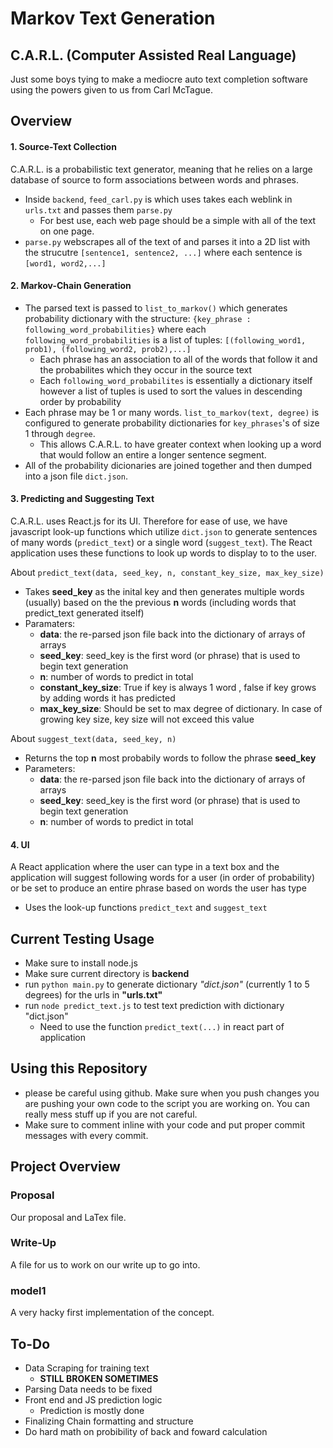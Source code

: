 # Markov Text Generation
## C.A.R.L. (Computer Assisted Real Language)
Just some boys tying to make a mediocre auto text completion software using the powers given to us from Carl McTague. 
## Overview
#### 1. Source-Text Collection
C.A.R.L. is a probabilistic text generator, meaning that he relies on a large database of source to form associations between words and phrases.
- Inside ```backend```, ```feed_carl.py``` is which uses takes each weblink in ```urls.txt``` and passes them ```parse.py```
  - For best use, each web page should be a simple with all of the text on one page.
- ```parse.py``` webscrapes all of the text of and parses it into a 2D list with the strucutre ```[sentence1, sentence2, ...]``` where each sentence is  ```[word1, word2,...]```

#### 2. Markov-Chain Generation
- The parsed text is passed to ```list_to_markov()``` which generates probability dictionary with the structure: ```{key_phrase : following_word_probabilities}``` where each ```following_word_probabilities``` is a list of tuples: ```[(following_word1, prob1), (following_word2, prob2),...]```
  - Each phrase has an association to all of the words that follow it and the probabilites which they occur in the source text
  - Each ```following_word_probabilites``` is essentially a dictionary itself however a list of tuples is used to sort the values in descending order by probability
- Each phrase may be 1 or many words. ```list_to_markov(text, degree)``` is configured to generate probability dictionaries for ```key_phrases```'s of size 1 through ```degree```.   
  - This allows C.A.R.L. to have greater context when looking up a word that would follow an entire a longer sentence segment.
- All of the probability dicionaries are joined together and then dumped into a json file ```dict.json```.

#### 3. Predicting and Suggesting Text
C.A.R.L. uses React.js for its UI. Therefore for ease of use, we have javascript look-up functions which utilize ```dict.json``` to generate sentences of many words (```predict_text```) or a single word (```suggest_text```). The React application uses these functions to look up words to display to to the user.

About ```predict_text(data, seed_key, n, constant_key_size, max_key_size)```
- Takes **seed_key** as the inital key and then generates multiple words (usually) based on the the previous **n** words (including words that predict_text generated itself)
- Paramaters: 
  - **data**: the re-parsed json file back into the dictionary of arrays of arrays
  - **seed_key**: seed_key is the first word (or phrase) that is used to begin text generation
  - **n**: number of words to predict in total
  - **constant_key_size**: True if key is always 1 word , false if key grows by adding words it has predicted
  - **max_key_size**: Should be set to max degree of dictionary. In case of growing key size, key size will not exceed this value
  
About ```suggest_text(data, seed_key, n)```
- Returns the top **n** most probabily words to follow the phrase **seed_key**
- Parameters:
  - **data**: the re-parsed json file back into the dictionary of arrays of arrays
  - **seed_key**: seed_key is the first word (or phrase) that is used to begin text generation
  - **n**: number of words to predict in total

#### 4. UI
A React application where the user can type in a text box and the application will suggest following words for a user (in order of probability) or be set to produce an entire phrase based on words the user has type
- Uses the look-up functions ```predict_text``` and ```suggest_text```


## Current Testing Usage

- Make sure to install node.js
- Make sure current directory is **backend**
- run ```python main.py``` to generate dictionary *"dict.json"* (currently 1 to 5 degrees) for the urls in **"urls.txt"**
- run ```node predict_text.js``` to test text prediction with dictionary "dict.json"
  - Need to use the function ```predict_text(...)``` in react part of application 



## Using this Repository
- please be careful using github. Make sure when you push changes you are pushing your own code to the script you are working on. You can really mess stuff up if you are not careful.
- Make sure to comment inline with your code and put proper commit messages with every commit.
## Project Overview
### Proposal
 Our proposal and LaTex file.
### Write-Up
 A file for us to work on our write up to go into.
### model1
 A very hacky first implementation of the concept. 
## To-Do
- Data Scraping for training text
   - **STILL BROKEN SOMETIMES**
- Parsing Data needs to be fixed
- Front end and JS prediction logic
   - Prediction is mostly done
- Finalizing Chain formatting and structure
- Do hard math on probibility of back and foward calculation 

